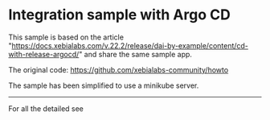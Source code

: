 # Integration sample with Argo CD

This sample is based on the article "https://docs.xebialabs.com/v.22.2/release/dai-by-example/content/cd-with-release-argocd/" and share the same sample app.

The original code: https://github.com/xebialabs-community/howto

The sample has been simplified to use a minikube server.  

---

For all the detailed see 